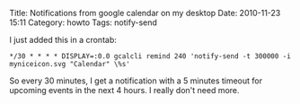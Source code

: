 Title: Notifications from google calendar on my desktop
Date: 2010-11-23 15:11
Category: howto
Tags: notify-send

I just added this in a crontab:

    */30 * * * * DISPLAY=:0.0 gcalcli remind 240 'notify-send -t 300000 -i myniceicon.svg "Calendar" \%s'

So every 30 minutes, I get a notification with a 5 minutes timeout
for upcoming events in the next 4 hours. I really don't need more.



